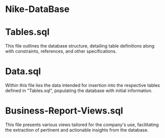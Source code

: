 # Nike-DataBase

<h1>Tables.sql</h1>
<p>This file outlines the database structure, detailing table definitions along with constraints, references, and other specifications.</p>

<h1>Data.sql</h1>
<p>Within this file lies the data intended for insertion into the respective tables defined in "Tables.sql", populating the database with initial information.</p>

<h1>Business-Report-Views.sql</h1>
<p>This file presents various views tailored for the company's use, facilitating the extraction of pertinent and actionable insights from the database.</p>

